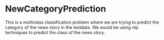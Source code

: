 # NewCategoryPrediction
This is a multiclass classification problem where we are trying to predict the category of the news story in the testdata.
We would be using nlp techniques to predict the class of the news story.
